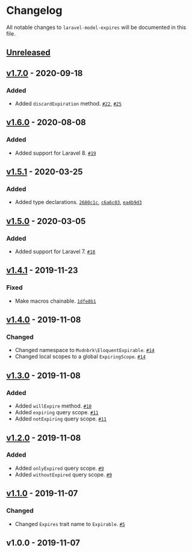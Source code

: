 # Changelog

All notable changes to `laravel-model-expires` will be documented in this file.

## [Unreleased]

## [v1.7.0] - 2020-09-18

### Added
- Added `discardExpiration` method. [`#22`](https://github.com/mvdnbrk/laravel-model-expires/pull/22), [`#25`](https://github.com/mvdnbrk/laravel-model-expires/pull/25)

## [v1.6.0] - 2020-08-08

### Added
- Added support for Laravel 8. [`#19`](https://github.com/mvdnbrk/laravel-model-expires/pull/19)

## [v1.5.1] - 2020-03-25

### Added
- Added type declarations. [`2680c1c`](https://github.com/mvdnbrk/laravel-model-expires/commit/2680c1c665bfd7b0f4fc4a8023f3c5beb503db39), [`c6a6c03`](https://github.com/mvdnbrk/laravel-model-expires/commit/c6a6c0358a5fc6c87ecc138678ea02f80ac84c60), [`ea4b9d3`](https://github.com/mvdnbrk/laravel-model-expires/commit/ea4b9d35f8b643104237e16192fc0a64f6b97505)

## [v1.5.0] - 2020-03-05

### Added
- Added support for Laravel 7. [`#18`](https://github.com/mvdnbrk/laravel-model-expires/pull/18)

## [v1.4.1] - 2019-11-23

### Fixed
- Make macros chainable. [`1dfe8b1`](https://github.com/mvdnbrk/laravel-model-expires/commit/1dfe8b1510dda68e08690e6e7ce40c033a626d33)

## [v1.4.0] - 2019-11-08

### Changed
- Changed namespace to `Mvdnbrk\EloquentExpirable`. [`#14`](https://github.com/mvdnbrk/laravel-model-expires/pull/14)
- Changed local scopes to a global `ExpiringScope`. [`#14`](https://github.com/mvdnbrk/laravel-model-expires/pull/13)

## [v1.3.0] - 2019-11-08

### Added
- Added `willExpire` method. [`#10`](https://github.com/mvdnbrk/laravel-model-expires/pull/10)
- Added `expiring` query scope. [`#11`](https://github.com/mvdnbrk/laravel-model-expires/pull/11)
- Added `notExpiring` query scope. [`#11`](https://github.com/mvdnbrk/laravel-model-expires/pull/11)

## [v1.2.0] - 2019-11-08

### Added
- Added `onlyExpired` query scope. [`#9`](https://github.com/mvdnbrk/laravel-model-expires/pull/9)
- Added `withoutExpired` query scope. [`#9`](https://github.com/mvdnbrk/laravel-model-expires/pull/9)

## [v1.1.0] - 2019-11-07

### Changed
- Changed `Expires` trait name to `Expirable`. [`#5`](https://github.com/mvdnbrk/laravel-model-expires/pull/5)

## v1.0.0 - 2019-11-07

[Unreleased]: https://github.com/mvdnbrk/laravel-model-expires/compare/v1.7.0...HEAD
[v1.7.0]: https://github.com/mvdnbrk/laravel-model-expires/compare/v1.6.0...v1.7.0
[v1.6.0]: https://github.com/mvdnbrk/laravel-model-expires/compare/v1.5.1...v1.6.0
[v1.5.1]: https://github.com/mvdnbrk/laravel-model-expires/compare/v1.5.0...v1.5.1
[v1.5.0]: https://github.com/mvdnbrk/laravel-model-expires/compare/v1.4.1...v1.5.0
[v1.4.1]: https://github.com/mvdnbrk/laravel-model-expires/compare/v1.4.0...v1.4.1
[v1.4.0]: https://github.com/mvdnbrk/laravel-model-expires/compare/v1.3.0...v1.4.0
[v1.3.0]: https://github.com/mvdnbrk/laravel-model-expires/compare/v1.2.0...v1.3.0
[v1.2.0]: https://github.com/mvdnbrk/laravel-model-expires/compare/v1.1.0...v1.2.0
[v1.1.0]: https://github.com/mvdnbrk/laravel-model-expires/compare/v1.0.0...v1.1.0
